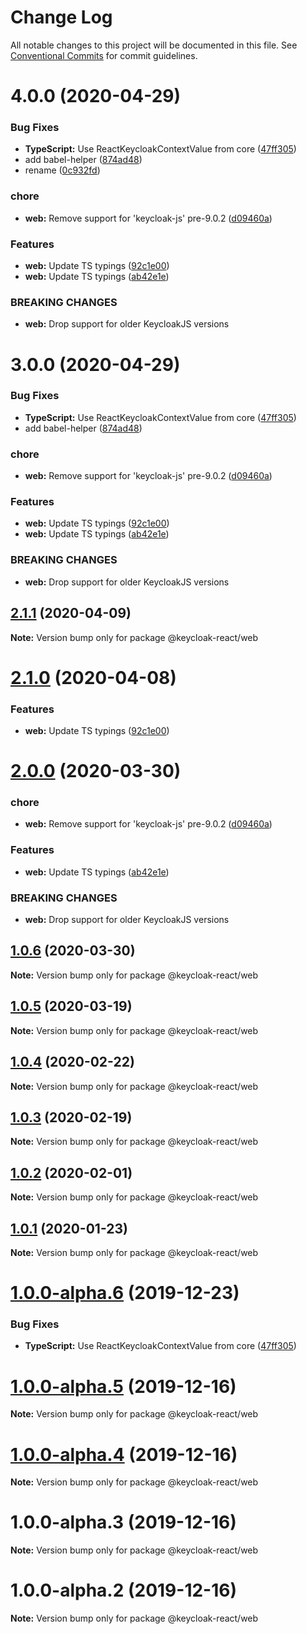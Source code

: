 # Change Log

All notable changes to this project will be documented in this file.
See [Conventional Commits](https://conventionalcommits.org) for commit guidelines.

# 4.0.0 (2020-04-29)


### Bug Fixes

* **TypeScript:** Use ReactKeycloakContextValue from core ([47ff305](https://github.com/jeff-tian/keycloak-react/commit/47ff30503412a57e90fce33644d3c822320908e7))
* add babel-helper ([874ad48](https://github.com/jeff-tian/keycloak-react/commit/874ad48518169cc8b0a21a155e133c2fa96220ed))
* rename ([0c932fd](https://github.com/jeff-tian/keycloak-react/commit/0c932fdf89682f2b916bd42b02f190f2d3383bc1))


### chore

* **web:** Remove support for 'keycloak-js' pre-9.0.2 ([d09460a](https://github.com/jeff-tian/keycloak-react/commit/d09460a62ba7bb4a104eb5ac1df558466cc4b3c0))


### Features

* **web:** Update TS typings ([92c1e00](https://github.com/jeff-tian/keycloak-react/commit/92c1e00d3737c3a361a2660b7576212a435921df))
* **web:** Update TS typings ([ab42e1e](https://github.com/jeff-tian/keycloak-react/commit/ab42e1e948bb89f17ae2cf5caf1626a56d0485e5))


### BREAKING CHANGES

* **web:** Drop support for older KeycloakJS versions





# 3.0.0 (2020-04-29)


### Bug Fixes

* **TypeScript:** Use ReactKeycloakContextValue from core ([47ff305](https://github.com/jeff-tian/keycloak-react/commit/47ff30503412a57e90fce33644d3c822320908e7))
* add babel-helper ([874ad48](https://github.com/jeff-tian/keycloak-react/commit/874ad48518169cc8b0a21a155e133c2fa96220ed))


### chore

* **web:** Remove support for 'keycloak-js' pre-9.0.2 ([d09460a](https://github.com/jeff-tian/keycloak-react/commit/d09460a62ba7bb4a104eb5ac1df558466cc4b3c0))


### Features

* **web:** Update TS typings ([92c1e00](https://github.com/jeff-tian/keycloak-react/commit/92c1e00d3737c3a361a2660b7576212a435921df))
* **web:** Update TS typings ([ab42e1e](https://github.com/jeff-tian/keycloak-react/commit/ab42e1e948bb89f17ae2cf5caf1626a56d0485e5))


### BREAKING CHANGES

* **web:** Drop support for older KeycloakJS versions





## [2.1.1](https://github.com/jeff-tian/keycloak-react/compare/@keycloak-react/web@2.1.0...@keycloak-react/web@2.1.1) (2020-04-09)

**Note:** Version bump only for package @keycloak-react/web





# [2.1.0](https://github.com/jeff-tian/keycloak-react/compare/@keycloak-react/web@2.0.0...@keycloak-react/web@2.1.0) (2020-04-08)


### Features

* **web:** Update TS typings ([92c1e00](https://github.com/jeff-tian/keycloak-react/commit/92c1e00d3737c3a361a2660b7576212a435921df))





# [2.0.0](https://github.com/jeff-tian/keycloak-react/compare/@keycloak-react/web@1.0.6...@keycloak-react/web@2.0.0) (2020-03-30)


### chore

* **web:** Remove support for 'keycloak-js' pre-9.0.2 ([d09460a](https://github.com/jeff-tian/keycloak-react/commit/d09460a62ba7bb4a104eb5ac1df558466cc4b3c0))


### Features

* **web:** Update TS typings ([ab42e1e](https://github.com/jeff-tian/keycloak-react/commit/ab42e1e948bb89f17ae2cf5caf1626a56d0485e5))


### BREAKING CHANGES

* **web:** Drop support for older KeycloakJS versions





## [1.0.6](https://github.com/jeff-tian/keycloak-react/compare/@keycloak-react/web@1.0.5...@keycloak-react/web@1.0.6) (2020-03-30)

**Note:** Version bump only for package @keycloak-react/web





## [1.0.5](https://github.com/jeff-tian/keycloak-react/compare/@keycloak-react/web@1.0.4...@keycloak-react/web@1.0.5) (2020-03-19)

**Note:** Version bump only for package @keycloak-react/web





## [1.0.4](https://github.com/jeff-tian/keycloak-react/compare/@keycloak-react/web@1.0.3...@keycloak-react/web@1.0.4) (2020-02-22)

**Note:** Version bump only for package @keycloak-react/web





## [1.0.3](https://github.com/jeff-tian/keycloak-react/compare/@keycloak-react/web@1.0.2...@keycloak-react/web@1.0.3) (2020-02-19)

**Note:** Version bump only for package @keycloak-react/web





## [1.0.2](https://github.com/jeff-tian/keycloak-react/compare/@keycloak-react/web@1.0.1...@keycloak-react/web@1.0.2) (2020-02-01)

**Note:** Version bump only for package @keycloak-react/web





## [1.0.1](https://github.com/jeff-tian/keycloak-react/compare/@keycloak-react/web@1.0.0...@keycloak-react/web@1.0.1) (2020-01-23)

**Note:** Version bump only for package @keycloak-react/web





# [1.0.0-alpha.6](https://github.com/jeff-tian/keycloak-react/compare/@keycloak-react/web@1.0.0-alpha.5...@keycloak-react/web@1.0.0-alpha.6) (2019-12-23)


### Bug Fixes

* **TypeScript:** Use ReactKeycloakContextValue from core ([47ff305](https://github.com/jeff-tian/keycloak-react/commit/47ff30503412a57e90fce33644d3c822320908e7))





# [1.0.0-alpha.5](https://github.com/jeff-tian/keycloak-react/compare/@keycloak-react/web@1.0.0-alpha.4...@keycloak-react/web@1.0.0-alpha.5) (2019-12-16)

**Note:** Version bump only for package @keycloak-react/web





# [1.0.0-alpha.4](https://github.com/jeff-tian/keycloak-react/compare/@keycloak-react/web@1.0.0-alpha.3...@keycloak-react/web@1.0.0-alpha.4) (2019-12-16)

**Note:** Version bump only for package @keycloak-react/web





# 1.0.0-alpha.3 (2019-12-16)

**Note:** Version bump only for package @keycloak-react/web





# 1.0.0-alpha.2 (2019-12-16)

**Note:** Version bump only for package @keycloak-react/web
